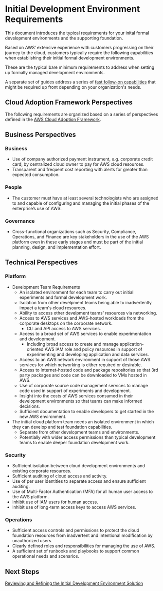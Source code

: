 # Initial Development Environment Requirements

This document introduces the typical requirements for your inital formal development environments and the supporting foundation.

Based on AWS’ extensive experience with customers progressing on their journey to the cloud, customers typically require the following capabilities when establishing their initial formal development environments.

These are the typical bare minimum requirements to address when setting up formally managed development environments.

A separate set of guides address a series of [fast follow-on capabilities](../2-fast-follow-ons/README.md) that might be required up front depending on your organization's needs.

## Cloud Adoption Framework Perspectives

The following requirements are organized based on a series of perspectives defined in the [AWS Cloud Adoption Framework](https://aws.amazon.com/professional-services/CAF/).

## Business Perspectives

### Business
* Use of company authorized payment instrument, e.g. corporate credit card, by centralized cloud owner to pay for AWS cloud resources.
* Transparent and frequent cost reporting with alerts for greater than expected consumption.

### People
* The customer must have at least several technologists who are assigned to and capable of configuring and managing the initial phases of the enterprise’s use of AWS.

### Governance
* Cross-functional organizations such as Security, Compliance, Operations, and Finance are key stakeholders in the use of the AWS platform even in these early stages and must be part of the initial planning, design, and implementation effort.

## Technical Perspectives

### Platform
* Development Team Requirements
  * An isolated environment for each team to carry out initial experiments and formal development work.
  * Isolation from other develpment teams being able to inadvertently impact a team's cloud resources.
  * Ability to access other develpment teams' resources via networking.
  * Access to AWS services and AWS-hosted workloads from the corporate desktops on the corporate network.
    * CLI and API access to AWS services.
  * Access to a broad set of AWS services to enable experimentation and development.
    * Including broad access to create and manage application-oriented AWS IAM role and policy resources in support of experimenting and developing application and data services.
  * Access to an AWS network environment in support of those AWS services for which networking is either required or desirable.
  * Access to Internet-hosted code and package repositories so that 3rd party packages and code can be downloaded to VMs hosted in AWS.
  * Use of corporate source code management services to manage code used in support of experiments and development.
  * Insight into the costs of AWS services consumed in their development environments so that teams can make informed decisions.
  * Sufficient documentation to enable developers to get started in the new AWS environment.
* The initial cloud platform team needs an isolated environment in which they can develop and test foundation capabilities.
  * Separate from other development teams and environments.
  * Potentially with wider access permissions than typical development teams to enable deeper foundation development work.

### Security
* Sufficient isolation between cloud development environments and existing corporate resources.
* Sufficient auditing of cloud access and activity.
* Use of per user identities to separate access and ensure sufficient auditing.
* Use of Multi-Factor Authentication (MFA) for all human user access to the AWS platform.
* Inhibit use of IAM users for human access.
* Inhibit use of long-term access keys to access AWS services.

### Operations
* Sufficient access controls and permissions to protect the cloud foundation resources from inadvertent and intentional modification by unauthorized users.
* Clearly defined roles and responsibilities for managing the use of AWS.
* A sufficient set of runbooks and playbooks to support common operational needs and scenarios.

## Next Steps

[Reviewing and Refining the Initial Development Environment Solution](1-2-solution.md)
